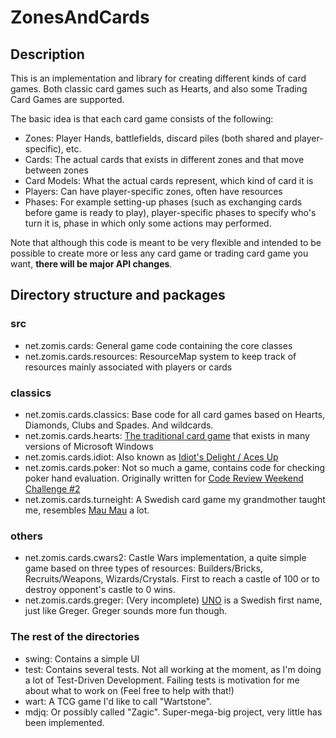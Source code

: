 ZonesAndCards
=============

## Description

This is an implementation and library for creating different kinds of card games. Both classic card games such as Hearts, and also some Trading Card Games are supported.

The basic idea is that each card game consists of the following:

- Zones: Player Hands, battlefields, discard piles (both shared and player-specific), etc.
- Cards: The actual cards that exists in different zones and that move between zones
- Card Models: What the actual cards represent, which kind of card it is
- Players: Can have player-specific zones, often have resources
- Phases: For example setting-up phases (such as exchanging cards before game is ready to play), player-specific phases to specify who's turn it is, phase in which only some actions may performed.

Note that although this code is meant to be very flexible and intended to be possible to create more or less any card game or trading card game you want, **there will be major API changes**.

## Directory structure and packages

### src

- net.zomis.cards: General game code containing the core classes
- net.zomis.cards.resources: ResourceMap system to keep track of resources mainly associated with players or cards

### classics

- net.zomis.cards.classics: Base code for all card games based on Hearts, Diamonds, Clubs and Spades. And wildcards.
- net.zomis.cards.hearts: [The traditional card game](http://en.wikipedia.org/wiki/Hearts) that exists in many versions of Microsoft Windows
- net.zomis.cards.idiot: Also known as [Idiot's Delight / Aces Up](http://meta.codereview.stackexchange.com/questions/1218/weekend-challenge-2)
- net.zomis.cards.poker: Not so much a game, contains code for checking poker hand evaluation. Originally written for [Code Review Weekend Challenge #2](http://meta.codereview.stackexchange.com/questions/1218/weekend-challenge-2)
- net.zomis.cards.turneight: A Swedish card game my grandmother taught me, resembles [Mau Mau](http://en.wikipedia.org/wiki/Mau_Mau_%28card_game%29) a lot.

### others

- net.zomis.cards.cwars2: Castle Wars implementation, a quite simple game based on three types of resources: Builders/Bricks, Recruits/Weapons, Wizards/Crystals. First to reach a castle of 100 or to destroy opponent's castle to 0 wins.
- net.zomis.cards.greger: (Very incomplete) [UNO](http://en.wikipedia.org/wiki/Uno_%28card_game%29) is a Swedish first name, just like Greger. Greger sounds more fun though.


### The rest of the directories

- swing: Contains a simple UI
- test: Contains several tests. Not all working at the moment, as I'm doing a lot of Test-Driven Development. Failing tests is motivation for me about what to work on (Feel free to help with that!)
- wart: A TCG game I'd like to call "Wartstone".
- mdjq: Or possibly called "Zagic". Super-mega-big project, very little has been implemented.
